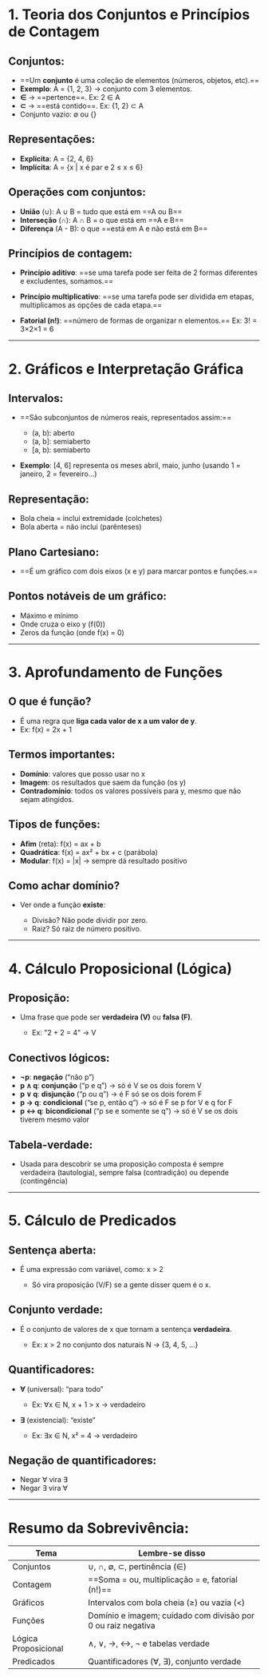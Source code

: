 # 1. Teoria dos Conjuntos e Princípios de Contagem

## Conjuntos:

- ==Um **conjunto** é uma coleção de elementos (números, objetos, etc).==
- **Exemplo**: A = {1, 2, 3} → conjunto com 3 elementos.
- **∈** → ==pertence==. Ex: 2 ∈ A
- **⊂** → ==está contido==. Ex: {1, 2} ⊂ A
- Conjunto vazio: ∅ ou {}

## Representações:

- **Explícita**: A = {2, 4, 6}
- **Implícita**: A = {x | x é par e 2 ≤ x ≤ 6}

## Operações com conjuntos:

- **União** (∪): A ∪ B = tudo que está em ==A ou B==
- **Interseção** (∩): A ∩ B = o que está em ==A e B==
- **Diferença** (A - B): o que ==está em A e não está em B==

## Princípios de contagem:

- **Princípio aditivo**: ==se uma tarefa pode ser feita de 2 formas diferentes e excludentes, somamos.==
    
- **Princípio multiplicativo**: ==se uma tarefa pode ser dividida em etapas, multiplicamos as opções de cada etapa.==
    
- **Fatorial (n!)**: ==número de formas de organizar n elementos.== Ex: 3! = 3×2×1 = 6

---
# 2. Gráficos e Interpretação Gráfica

## Intervalos:

- ==São subconjuntos de números reais, representados assim:==
    
    - (a, b): aberto
    - (a, b]: semiaberto
    - [a, b): semiaberto
        
- **Exemplo**: [4, 6] representa os meses abril, maio, junho (usando 1 = janeiro, 2 = fevereiro…)

## Representação:

- Bola cheia = inclui extremidade (colchetes)
- Bola aberta = não inclui (parênteses)

## Plano Cartesiano:

- ==É um gráfico com dois eixos (x e y) para marcar pontos e funções.==

## Pontos notáveis de um gráfico:

- Máximo e mínimo
- Onde cruza o eixo y (f(0))
- Zeros da função (onde f(x) = 0)

---
# 3. Aprofundamento de Funções

## O que é função?

- É uma regra que **liga cada valor de x a um valor de y**.
- Ex: f(x) = 2x + 1

## Termos importantes:

- **Domínio**: valores que posso usar no x
- **Imagem**: os resultados que saem da função (os y)
- **Contradomínio**: todos os valores possíveis para y, mesmo que não sejam atingidos.

## Tipos de funções:

- **Afim** (reta): f(x) = ax + b
- **Quadrática**: f(x) = ax² + bx + c (parábola)
- **Modular**: f(x) = |x| → sempre dá resultado positivo

## Como achar domínio?

- Ver onde a função **existe**:
    
    - Divisão? Não pode dividir por zero.
    - Raiz? Só raiz de número positivo.

---
# 4. Cálculo Proposicional (Lógica)

## Proposição:

- Uma frase que pode ser **verdadeira (V)** ou **falsa (F)**.
    
    - Ex: "2 + 2 = 4" → V

## Conectivos lógicos:

- **¬p**: **negação** (“não p”)
- **p ∧ q**: **conjunção** (“p e q”) → só é V se os dois forem V
- **p ∨ q**: **disjunção** (“p ou q”) → é F só se os dois forem F
- **p → q**: **condicional** (“se p, então q”) → só é F se p for V e q for F
- **p ↔ q**: **bicondicional** (“p se e somente se q”) → só é V se os dois tiverem mesmo valor

## Tabela-verdade:

- Usada para descobrir se uma proposição composta é sempre verdadeira (tautologia), sempre falsa (contradição) ou depende (contingência)

---
# 5. Cálculo de Predicados

## Sentença aberta:

- É uma expressão com variável, como: x > 2
    
    - Só vira proposição (V/F) se a gente disser quem é o x.

## Conjunto verdade:

- É o conjunto de valores de x que tornam a sentença **verdadeira**.
    
    - Ex: x > 2 no conjunto dos naturais N → {3, 4, 5, ...}

## Quantificadores:

- **∀** (universal): “para todo”
    
    - Ex: ∀x ∈ N, x + 1 > x → verdadeiro
        
- **∃** (existencial): “existe”
    
    - Ex: ∃x ∈ N, x² = 4 → verdadeiro

## Negação de quantificadores:

- Negar ∀ vira ∃
- Negar ∃ vira ∀

---
# Resumo da Sobrevivência:

| **Tema**             | **Lembre-se disso**                                          |
| -------------------- | ------------------------------------------------------------ |
| Conjuntos            | ∪, ∩, ∅, ⊂, pertinência (∈)                                  |
| Contagem             | ==Soma = ou, multiplicação = e, fatorial (n!)==              |
| Gráficos             | Intervalos com bola cheia (≥) ou vazia (<)                   |
| Funções              | Domínio e imagem; cuidado com divisão por 0 ou raiz negativa |
| Lógica Proposicional | ∧, ∨, →, ↔, ¬ e tabelas verdade                              |
| Predicados           | Quantificadores (∀, ∃), conjunto verdade                     |
